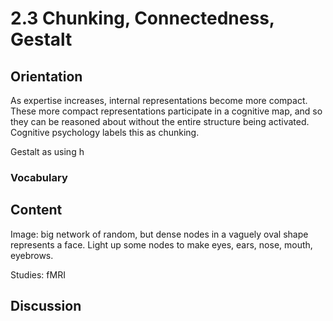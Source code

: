 # 2.3 Chunking, Connectedness, Gestalt

## Orientation

As expertise increases, internal representations become more compact.  These more compact representations participate in a cognitive map, and so they can be reasoned about without the entire structure being activated.   Cognitive psychology labels this  as chunking.

Gestalt as using h

### Vocabulary

## Content

Image:  big network of random, but dense nodes in a vaguely oval shape represents a face.  Light up some nodes to make eyes, ears, nose, mouth, eyebrows.

Studies: fMRI 

## Discussion



